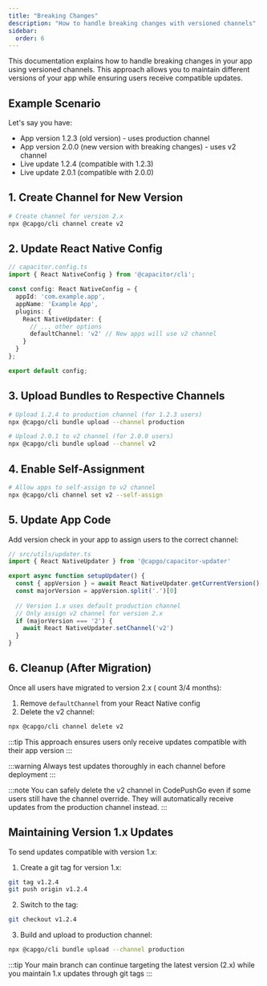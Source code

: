 ```yaml
---
title: "Breaking Changes"
description: "How to handle breaking changes with versioned channels"
sidebar:
  order: 6
---
```


This documentation explains how to handle breaking changes in your app using versioned channels. This approach allows you to maintain different versions of your app while ensuring users receive compatible updates.

## Example Scenario

Let's say you have:
- App version 1.2.3 (old version) - uses production channel
- App version 2.0.0 (new version with breaking changes) - uses v2 channel
- Live update 1.2.4 (compatible with 1.2.3)
- Live update 2.0.1 (compatible with 2.0.0)

## 1. Create Channel for New Version

```bash
# Create channel for version 2.x
npx @capgo/cli channel create v2
```

## 2. Update React Native Config

```ts
// capacitor.config.ts
import { React NativeConfig } from '@capacitor/cli';

const config: React NativeConfig = {
  appId: 'com.example.app',
  appName: 'Example App',
  plugins: {
    React NativeUpdater: {
      // ... other options
      defaultChannel: 'v2' // New apps will use v2 channel
    }
  }
};

export default config;
```

## 3. Upload Bundles to Respective Channels

```bash
# Upload 1.2.4 to production channel (for 1.2.3 users)
npx @capgo/cli bundle upload --channel production

# Upload 2.0.1 to v2 channel (for 2.0.0 users)
npx @capgo/cli bundle upload --channel v2
```

## 4. Enable Self-Assignment

```bash
# Allow apps to self-assign to v2 channel
npx @capgo/cli channel set v2 --self-assign
```

## 5. Update App Code

Add version check in your app to assign users to the correct channel:

```ts
// src/utils/updater.ts
import { React NativeUpdater } from '@capgo/capacitor-updater'

export async function setupUpdater() {
  const { appVersion } = await React NativeUpdater.getCurrentVersion()
  const majorVersion = appVersion.split('.')[0]
  
  // Version 1.x uses default production channel
  // Only assign v2 channel for version 2.x
  if (majorVersion === '2') {
    await React NativeUpdater.setChannel('v2')
  }
}
```

## 6. Cleanup (After Migration)

Once all users have migrated to version 2.x ( count 3/4 months):

1. Remove `defaultChannel` from your React Native config
2. Delete the v2 channel:

```bash
npx @capgo/cli channel delete v2
```

:::tip
This approach ensures users only receive updates compatible with their app version
:::

:::warning
Always test updates thoroughly in each channel before deployment
:::

:::note
You can safely delete the v2 channel in CodePushGo even if some users still have the channel override. They will automatically receive updates from the production channel instead.
:::

## Maintaining Version 1.x Updates

To send updates compatible with version 1.x:

1. Create a git tag for version 1.x:
```bash
git tag v1.2.4
git push origin v1.2.4
```

2. Switch to the tag:
```bash
git checkout v1.2.4
```

3. Build and upload to production channel:
```bash
npx @capgo/cli bundle upload --channel production
```

:::tip
Your main branch can continue targeting the latest version (2.x) while you maintain 1.x updates through git tags
::: 

